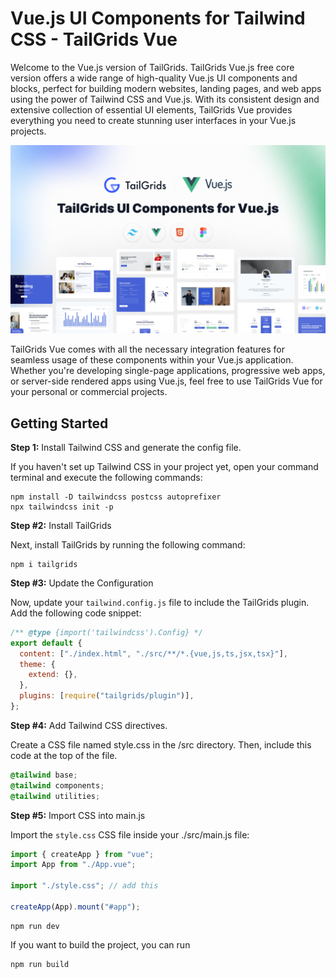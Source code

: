 # Vue.js UI Components for Tailwind CSS - TailGrids Vue

Welcome to the Vue.js version of TailGrids. TailGrids Vue.js free core version offers a wide range of high-quality Vue.js UI components and blocks, perfect for building modern websites, landing pages, and web apps using the power of Tailwind CSS and Vue.js. With its consistent design and extensive collection of essential UI elements, TailGrids Vue provides everything you need to create stunning user interfaces in your Vue.js projects.

[![sneak-peek](https://github.com/TailGrids/tailgrids-vue/blob/main/tailgrids-vue.png)](https://tailgrids.com/components)

TailGrids Vue comes with all the necessary integration features for seamless usage of these components within your Vue.js application. Whether you're developing single-page applications, progressive web apps, or server-side rendered apps using Vue.js, feel free to use TailGrids Vue for your personal or commercial projects.

## Getting Started

**Step 1:** Install Tailwind CSS and generate the config file.

If you haven't set up Tailwind CSS in your project yet, open your command terminal and execute the following commands:

```shellscript copy
npm install -D tailwindcss postcss autoprefixer
npx tailwindcss init -p
```

**Step #2:** Install TailGrids

Next, install TailGrids by running the following command:

```shellscript copy
npm i tailgrids
```

**Step #3:** Update the Configuration

Now, update your `tailwind.config.js` file to include the TailGrids plugin. Add the following code snippet:

```javascript showLineNumbers copy filename="tailwind.config.js"
/** @type {import('tailwindcss').Config} */
export default {
  content: ["./index.html", "./src/**/*.{vue,js,ts,jsx,tsx}"],
  theme: {
    extend: {},
  },
  plugins: [require("tailgrids/plugin")],
};
```

**Step #4:** Add Tailwind CSS directives.

Create a CSS file named style.css in the /src directory. Then, include this code at the top of the file.

```css copy
@tailwind base;
@tailwind components;
@tailwind utilities;
```

**Step #5:** Import CSS into main.js

Import the `style.css` CSS file inside your ./src/main.js file:

```javascript copy
import { createApp } from "vue";
import App from "./App.vue";

import "./style.css"; // add this

createApp(App).mount("#app");
```

```shellscript copy
npm run dev
```

If you want to build the project, you can run 
```shellscript copy
npm run build
```